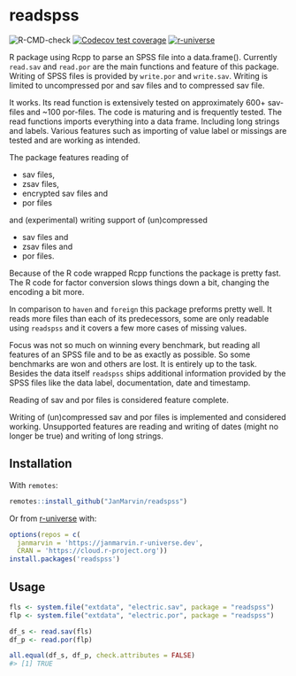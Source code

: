 
# readspss

![R-CMD-check](https://github.com/JanMarvin/readspss/workflows/R-CMD-check/badge.svg)
[![Codecov test
coverage](https://codecov.io/gh/JanMarvin/readspss/branch/main/graph/badge.svg)](https://app.codecov.io/gh/JanMarvin/readspss?branch=main)
[![r-universe](https://janmarvin.r-universe.dev/badges/readspss)](https://janmarvin.r-universe.dev/readspss)

R package using Rcpp to parse an SPSS file into a data.frame().
Currently `read.sav` and `read.por` are the main functions and feature
of this package. Writing of SPSS files is provided by `write.por` and
`write.sav`. Writing is limited to uncompressed por and sav files and to
compressed sav file.

It works. Its read function is extensively tested on approximately 600+
sav-files and ~100 por-files. The code is maturing and is frequently
tested. The read functions imports everything into a data frame.
Including long strings and labels. Various features such as importing of
value label or missings are tested and are working as intended.

The package features reading of

- sav files,
- zsav files,
- encrypted sav files and
- por files

and (experimental) writing support of (un)compressed

- sav files and
- zsav files and
- por files.

Because of the R code wrapped Rcpp functions the package is pretty fast.
The R code for factor conversion slows things down a bit, changing the
encoding a bit more.

In comparison to `haven` and `foreign` this package preforms pretty
well. It reads more files than each of its predecessors, some are only
readable using `readspss` and it covers a few more cases of missing
values.

Focus was not so much on winning every benchmark, but reading all
features of an SPSS file and to be as exactly as possible. So some
benchmarks are won and others are lost. It is entirely up to the task.
Besides the data itself `readspss` ships additional information provided
by the SPSS files like the data label, documentation, date and
timestamp.

Reading of sav and por files is considered feature complete.

Writing of (un)compressed sav and por files is implemented and
considered working. Unsupported features are reading and writing of
dates (might no longer be true) and writing of long strings.

## Installation

With `remotes`:

``` r
remotes::install_github("JanMarvin/readspss")
```

Or from [r-universe](https://r-universe.dev/) with:

``` r
options(repos = c(
  janmarvin = 'https://janmarvin.r-universe.dev',
  CRAN = 'https://cloud.r-project.org'))
install.packages('readspss')
```

## Usage

``` r
fls <- system.file("extdata", "electric.sav", package = "readspss")
flp <- system.file("extdata", "electric.por", package = "readspss")

df_s <- read.sav(fls)
df_p <- read.por(flp)

all.equal(df_s, df_p, check.attributes = FALSE)
#> [1] TRUE
```
